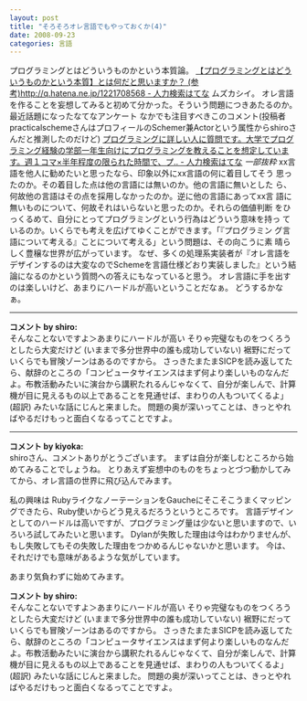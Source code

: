 ```yaml
---
layout: post
title: "そろそろオレ言語でもやっておくか(4)"
date: 2008-09-23
categories: 言語
---
```

プログラミングとはどういうものかという本質論。
 [【プログラミングとはどういうものかという本質】とは何だと思いますか？ (参考)http://q.hatena.ne.jp/1221708568 - 人力検索はてな](http://q.hatena.ne.jp/1222018850)
ムズカシイ。
オレ言語を作ることを妄想してみると初めて分かった。そういう問題につきあたるのか。
最近話題になったなてなアンケート
なかでも注目すべきこのコメント(投稿者practicalschemeさんはプロフィールのSchemer兼Actorという属性からshiroさんだと推測したのだけど)
 [プログラミングに詳しい人に質問です。大学でプログラミング経験の学部一年生向けにプログラミングを教えることを想定しています。週１コマ×半年程度の限られた時間で、プ.. - 人力検索はてな](http://q.hatena.ne.jp/1221708568#c131208)
 *一部抜粋*
 xx言語を他人に勧めたいと思ったなら、印象以外にxx言語の何に着目してそう
 思ったのか。その着目した点は他の言語には無いのか。他の言語に無いとした
 ら、何故他の言語はその点を採用しなかったのか。逆に他の言語にあってxx言
 語に無いものについて、何故それはいらないと思ったのか。それらの価値判断
 をひっくるめて、自分にとってプログラミングという行為はどういう意味を持っ
 ているのか。いくらでも考えを広げてゆくことができます。「『プログラミン
 グ言語について考える』ことについて考える」という問題は、その向こうに素
 晴らしく豊穣な世界が広がっています。
なぜ、多くの処理系実装者が『オレ言語をデザインするのは大変なのでSchemeを言語仕様どおり実装しました』という結論になるのかという質問への答えにもなっていると思う。
オレ言語に手を出すのは楽しいけど、あまりにハードルが高いということだなぁ。
どうするかなぁ。



---

**コメント by shiro:**  
そんなことないですよ＞あまりにハードルが高い
そりゃ完璧なものをつくろうとしたら大変だけど (いままで多分世界中の誰も成功していない) 裾野にだっていくらでも冒険ゾーンはあるのですから。
さっきたまたまSICPを読み返してたら、献辞のところの「コンピュータサイエンスはまず何より楽しいものなんだよ。布教活動みたいに演台から講釈たれるんじゃなくて、自分が楽しんで、計算機が目に見えるもの以上であることを見通せば、まわりの人もついてくるよ」(超訳) みたいな話にじんと来ました。
問題の奥が深いってことは、きっとやればやるだけもっと面白くなるってことですよ。



---

**コメント by kiyoka:**  
shiroさん、コメントありがとうございます。
まずは自分が楽しむところから始めてみることでしょうね。
とりあえず妄想中のものをちょっとづつ動かしてみてから、オレ言語の世界に飛び込んでみます。

私の興味は RubyライクなノーテーションをGaucheにそこそこうまくマッピングできたら、Ruby使いからどう見えるだろうというところです。
言語デザインとしてのハードルは高いですが、プログラミング量は少ないと思いますので、いろいろ試してみたいと思います。
Dylanが失敗した理由は今はわかりませんが、もし失敗してもその失敗した理由をつかめるんじゃないかと思います。
今は、それだけでも意味があるような気がしています。

あまり気負わずに始めてみます。


**コメント by shiro:**  
そんなことないですよ＞あまりにハードルが高い
そりゃ完璧なものをつくろうとしたら大変だけど (いままで多分世界中の誰も成功していない) 裾野にだっていくらでも冒険ゾーンはあるのですから。
さっきたまたまSICPを読み返してたら、献辞のところの「コンピュータサイエンスはまず何より楽しいものなんだよ。布教活動みたいに演台から講釈たれるんじゃなくて、自分が楽しんで、計算機が目に見えるもの以上であることを見通せば、まわりの人もついてくるよ」(超訳) みたいな話にじんと来ました。
問題の奥が深いってことは、きっとやればやるだけもっと面白くなるってことですよ。

